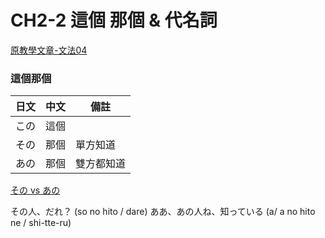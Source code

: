 # CH2-2  這個 那個 & 代名詞

[原教學文章-文法04](http://www.sigure.tw/learn-japanese/grammar/basic/144-n5-04)

### 這個那個

| 日文 | 中文 | 備註       |
| ---- | ---- | ---------- |
| この | 這個 |            |
| その | 那個 | 單方知道   |
| あの | 那個 | 雙方都知道 |

[その vs あの](https://japanese.stackexchange.com/questions/713/what-is-the-difference-between-%E3%81%9D%E3%81%AE-and-%E3%81%82%E3%81%AE)

その人、だれ？
(so no hito / dare)
ああ、あの人ね、知っている 
(a/ a no hito ne / shi-tte-ru)